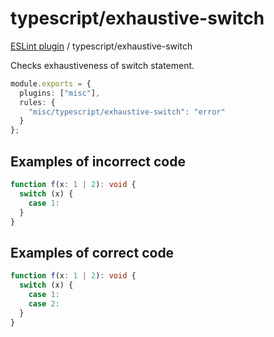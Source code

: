 # typescript/exhaustive-switch

[ESLint plugin](https://iliubinskii.github.io/eslint-plugin-misc/) / typescript/exhaustive-switch

Checks exhaustiveness of switch statement.

```ts
module.exports = {
  plugins: ["misc"],
  rules: {
    "misc/typescript/exhaustive-switch": "error"
  }
};
```

## Examples of incorrect code

```ts
function f(x: 1 | 2): void {
  switch (x) {
    case 1:
  }
}
```

## Examples of correct code

```ts
function f(x: 1 | 2): void {
  switch (x) {
    case 1:
    case 2:
  }
}
```
